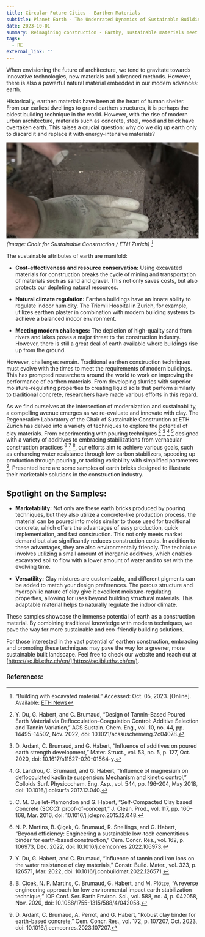 ```yaml
---
title: Circular Future Cities - Earthen Materials
subtitle: Planet Earth - The Underrated Dynamics of Sustainable Building
date: 2023-10-01
summary: Reimagining construction - Earthy, sustainable materials meet modern techniques for a greener future.
tags:
  - RE
external_link: ""
---
```

When envisioning the future of architecture, we tend to gravitate towards innovative technologies, new materials and advanced methods. However, there is also a powerful natural material embedded in our modern advances: earth.

Historically, earthen materials have been at the heart of human shelter. From our earliest dwellings to grand earthen structures, it is perhaps the oldest building technique in the world. However, with the rise of modern urban architecture, materials such as concrete, steel, wood and brick have overtaken earth. This raises a crucial question: why do we dig up earth only to discard it and replace it with energy-intensive materials?

![Earth as a building material: more versatile than you might think.](earthen_materials.jpg)
*(Image: Chair for Sustainable Construction / ETH Zurich) [^1^]*

The sustainable attributes of earth are manifold:

- **Cost-effectiveness and resource conservation:** Using excavated materials for construction breaks the cycle of mining and transportation of materials such as sand and gravel. This not only saves costs, but also protects our depleting natural resources.

- **Natural climate regulation:** Earthen buildings have an innate ability to regulate indoor humidity. The Triemli Hospital in Zurich, for example, utilizes earthen plaster in combination with modern building systems to achieve a balanced indoor environment.

- **Meeting modern challenges:** The depletion of high-quality sand from rivers and lakes poses a major threat to the construction industry. However, there is still a great deal of earth available where buildings rise up from the ground.

However, challenges remain. Traditional earthen construction techniques must evolve with the times to meet the requirements of modern buildings. This has prompted researchers around the world to work on improving the performance of earthen materials. From developing slurries with superior moisture-regulating properties to creating liquid soils that perform similarly to traditional concrete, researchers have made various efforts in this regard.

As we find ourselves at the intersection of modernization and sustainability, a compelling avenue emerges as we re-evaluate and innovate with clay. The Regenerative Laboratory of the Chair of Sustainable Construction at ETH Zurich has delved into a variety of techniques to explore the potential of clay materials. From experimenting with pouring techniques [^2^] [^3^] [^4^] [^5^] designed with a variety of additives to embracing stabilizations from vernacular construction practices [^6^] [^7^] [^8^], our efforts aim to achieve various goals, such as enhancing water resistance through low carbon stabilizers, speeding up production through pouring ,or tacking variability with simplified parameters [^9^]. Presented here are some samples of earth bricks designed to illustrate their marketable solutions in the construction industry.

## Spotlight on the Samples:

- **Marketability:** 
Not only are these earth bricks produced by pouring techniques, but they also utilize a concrete-like production process, the material can be poured into molds similar to those used for traditional concrete, which offers the advantages of easy production, quick implementation, and fast construction. This not only meets market demand but also significantly reduces construction costs. In addition to these advantages, they are also environmentally friendly. The technique involves utilizing a small amount of inorganic additives, which enables excavated soil to flow with a lower amount of water and to set with the evolving time.

- **Versatility:** 
Clay mixtures are customizable, and different pigments can be added to match your design preferences. The porous structure and hydrophilic nature of clay give it excellent moisture-regulating properties, allowing for uses beyond building structural materials. This adaptable material helps to naturally regulate the indoor climate.

These samples showcase the immense potential of earth as a construction material. By combining traditional knowledge with modern techniques, we pave the way for more sustainable and eco-friendly building solutions.

For those interested in the vast potential of earthen construction, embracing and promoting these techniques may pave the way for a greener, more sustainable built landscape. Feel free to check our website and reach out at [https://sc.ibi.ethz.ch/en/](https://sc.ibi.ethz.ch/en/).

### References:

[^1^]: “Building with excavated material.” Accessed: Oct. 05, 2023. [Online]. Available: [ETH News](https://ethz.ch/en/news-and-events/eth-news/news/2017/10/building-with-excavated-material.html)
[^2^]: Y. Du, G. Habert, and C. Brumaud, “Design of Tannin-Based Poured Earth Material via Deflocculation–Coagulation Control: Additive Selection and Tannin Variation,” ACS Sustain. Chem. Eng., vol. 10, no. 44, pp. 14495–14502, Nov. 2022, doi: 10.1021/acssuschemeng.2c04078.
[^3^]: D. Ardant, C. Brumaud, and G. Habert, “Influence of additives on poured earth strength development,” Mater. Struct., vol. 53, no. 5, p. 127, Oct. 2020, doi: 10.1617/s11527-020-01564-y.
[^4^]: G. Landrou, C. Brumaud, and G. Habert, “Influence of magnesium on deflocculated kaolinite suspension: Mechanism and kinetic control,” Colloids Surf. Physicochem. Eng. Asp., vol. 544, pp. 196–204, May 2018, doi: 10.1016/j.colsurfa.2017.12.040.
[^5^]: C. M. Ouellet-Plamondon and G. Habert, “Self-Compacted Clay based Concrete (SCCC): proof-of-concept,” J. Clean. Prod., vol. 117, pp. 160–168, Mar. 2016, doi: 10.1016/j.jclepro.2015.12.048.
[^6^]: N. P. Martins, B. Çiçek, C. Brumaud, R. Snellings, and G. Habert, “Beyond efficiency: Engineering a sustainable low-tech cementitious binder for earth-based construction,” Cem. Concr. Res., vol. 162, p. 106973, Dec. 2022, doi: 10.1016/j.cemconres.2022.106973.
[^7^]: Y. Du, G. Habert, and C. Brumaud, “Influence of tannin and iron ions on the water resistance of clay materials,” Constr. Build. Mater., vol. 323, p. 126571, Mar. 2022, doi: 10.1016/j.conbuildmat.2022.126571.
[^8^]: B. Cicek, N. P. Martins, C. Brumaud, G. Habert, and M. Plötze, “A reverse engineering approach for low environmental impact earth stabilization technique,” IOP Conf. Ser. Earth Environ. Sci., vol. 588, no. 4, p. 042058, Nov. 2020, doi: 10.1088/1755-1315/588/4/042058.
[^9^]: D. Ardant, C. Brumaud, A. Perrot, and G. Habert, “Robust clay binder for earth-based concrete,” Cem. Concr. Res., vol. 172, p. 107207, Oct. 2023, doi: 10.1016/j.cemconres.2023.107207.
